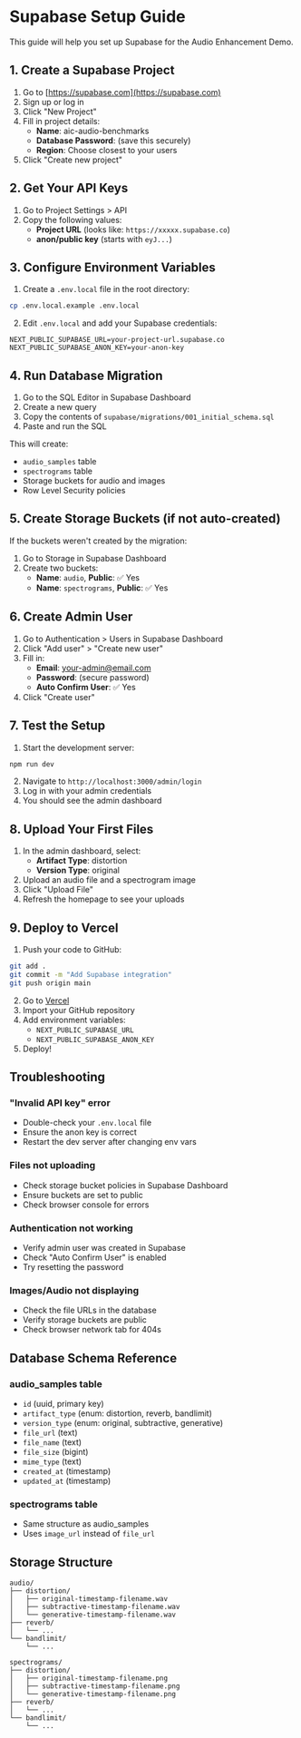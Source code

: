# Supabase Setup Guide

This guide will help you set up Supabase for the Audio Enhancement Demo.

## 1. Create a Supabase Project

1. Go to [https://supabase.com](https://supabase.com)
2. Sign up or log in
3. Click "New Project"
4. Fill in project details:
   - **Name**: aic-audio-benchmarks
   - **Database Password**: (save this securely)
   - **Region**: Choose closest to your users
5. Click "Create new project"

## 2. Get Your API Keys

1. Go to Project Settings > API
2. Copy the following values:
   - **Project URL** (looks like: `https://xxxxx.supabase.co`)
   - **anon/public key** (starts with `eyJ...`)

## 3. Configure Environment Variables

1. Create a `.env.local` file in the root directory:

```bash
cp .env.local.example .env.local
```

2. Edit `.env.local` and add your Supabase credentials:

```
NEXT_PUBLIC_SUPABASE_URL=your-project-url.supabase.co
NEXT_PUBLIC_SUPABASE_ANON_KEY=your-anon-key
```

## 4. Run Database Migration

1. Go to the SQL Editor in Supabase Dashboard
2. Create a new query
3. Copy the contents of `supabase/migrations/001_initial_schema.sql`
4. Paste and run the SQL

This will create:
- `audio_samples` table
- `spectrograms` table
- Storage buckets for audio and images
- Row Level Security policies

## 5. Create Storage Buckets (if not auto-created)

If the buckets weren't created by the migration:

1. Go to Storage in Supabase Dashboard
2. Create two buckets:
   - **Name**: `audio`, **Public**: ✅ Yes
   - **Name**: `spectrograms`, **Public**: ✅ Yes

## 6. Create Admin User

1. Go to Authentication > Users in Supabase Dashboard
2. Click "Add user" > "Create new user"
3. Fill in:
   - **Email**: your-admin@email.com
   - **Password**: (secure password)
   - **Auto Confirm User**: ✅ Yes
4. Click "Create user"

## 7. Test the Setup

1. Start the development server:

```bash
npm run dev
```

2. Navigate to `http://localhost:3000/admin/login`
3. Log in with your admin credentials
4. You should see the admin dashboard

## 8. Upload Your First Files

1. In the admin dashboard, select:
   - **Artifact Type**: distortion
   - **Version Type**: original
2. Upload an audio file and a spectrogram image
3. Click "Upload File"
4. Refresh the homepage to see your uploads

## 9. Deploy to Vercel

1. Push your code to GitHub:

```bash
git add .
git commit -m "Add Supabase integration"
git push origin main
```

2. Go to [Vercel](https://vercel.com)
3. Import your GitHub repository
4. Add environment variables:
   - `NEXT_PUBLIC_SUPABASE_URL`
   - `NEXT_PUBLIC_SUPABASE_ANON_KEY`
5. Deploy!

## Troubleshooting

### "Invalid API key" error
- Double-check your `.env.local` file
- Ensure the anon key is correct
- Restart the dev server after changing env vars

### Files not uploading
- Check storage bucket policies in Supabase Dashboard
- Ensure buckets are set to public
- Check browser console for errors

### Authentication not working
- Verify admin user was created in Supabase
- Check "Auto Confirm User" is enabled
- Try resetting the password

### Images/Audio not displaying
- Check the file URLs in the database
- Verify storage buckets are public
- Check browser network tab for 404s

## Database Schema Reference

### audio_samples table
- `id` (uuid, primary key)
- `artifact_type` (enum: distortion, reverb, bandlimit)
- `version_type` (enum: original, subtractive, generative)
- `file_url` (text)
- `file_name` (text)
- `file_size` (bigint)
- `mime_type` (text)
- `created_at` (timestamp)
- `updated_at` (timestamp)

### spectrograms table
- Same structure as audio_samples
- Uses `image_url` instead of `file_url`

## Storage Structure

```
audio/
├── distortion/
│   ├── original-timestamp-filename.wav
│   ├── subtractive-timestamp-filename.wav
│   └── generative-timestamp-filename.wav
├── reverb/
│   └── ...
└── bandlimit/
    └── ...

spectrograms/
├── distortion/
│   ├── original-timestamp-filename.png
│   ├── subtractive-timestamp-filename.png
│   └── generative-timestamp-filename.png
├── reverb/
│   └── ...
└── bandlimit/
    └── ...
```
